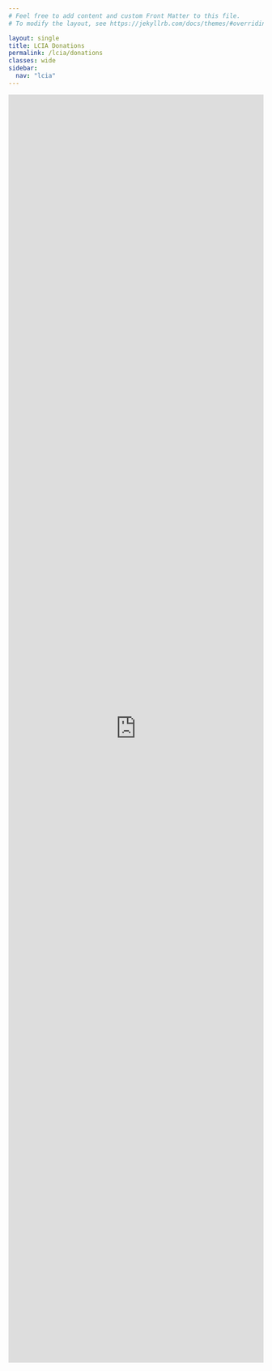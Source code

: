 ```yaml
---
# Feel free to add content and custom Front Matter to this file.
# To modify the layout, see https://jekyllrb.com/docs/themes/#overriding-theme-defaults

layout: single
title: LCIA Donations
permalink: /lcia/donations
classes: wide
sidebar:
  nav: "lcia"
---
```


<div style="position:relative;overflow:hidden;width:100%;height:2000px;padding-top:100%"><iframe title='Donation form powered by Zeffy' style='position: absolute; border: 0; top:0;left:0;bottom:0;right:0;width:100%;height:100%' src='https://www.zeffy.com/en-US/embed/donation-form/b6508f54-65c8-4838-92aa-6e032d3c253b' allowpaymentrequest allowTransparency="true"></iframe></div>